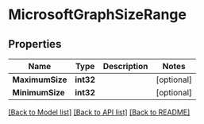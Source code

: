# MicrosoftGraphSizeRange

## Properties

Name | Type | Description | Notes
------------ | ------------- | ------------- | -------------
**MaximumSize** | **int32** |  | [optional] 
**MinimumSize** | **int32** |  | [optional] 

[[Back to Model list]](../README.md#documentation-for-models) [[Back to API list]](../README.md#documentation-for-api-endpoints) [[Back to README]](../README.md)


